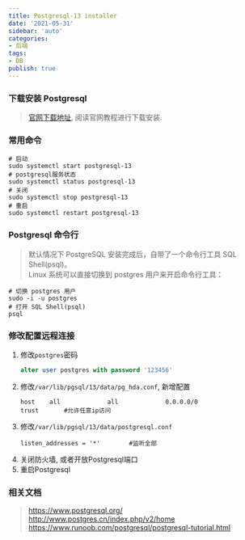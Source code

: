 ```yaml
---
title: Postgresql-13 installer
date: '2021-05-31'
sidebar: 'auto'
categories:
- 后端
tags:
- DB
publish: true
---
```



### 下载安装 Postgresql
> [官网下载地址](https://www.postgresql.org/download/), 阅读官网教程进行下载安装.

### 常用命令
```shell
# 启动
sudo systemctl start postgresql-13  
# postgresql服务状态
sudo systemctl status postgresql-13
# 关闭      
sudo systemctl stop postgresql-13
# 重启
sudo systemctl restart postgresql-13
```

### Postgresql 命令行
> 默认情况下 PostgreSQL 安装完成后，自带了一个命令行工具 SQL Shell(psql)。   
> Linux 系统可以直接切换到 postgres 用户来开启命令行工具：
```shell
# 切换 postgres 用户
sudo -i -u postgres
# 打开 SQL Shell(psql)
psql
```

### 修改配置远程连接
1. 修改`postgres`密码
    ```sql
    alter user postgres with password '123456'
    ```
2. 修改`/var/lib/pgsql/13/data/pg_hda.conf`, 新增配置
    ```
    host    all             all             0.0.0.0/0               trust       #允许任意ip访问
    ```
3. 修改`/var/lib/pgsql/13/data/postgresql.conf`
    ```
    listen_addresses = '*'        #监听全部
    ```
4. 关闭防火墙, 或者开放Postgresql端口
5. 重启Postgresql

### 相关文档
> https://www.postgresql.org/   
> http://www.postgres.cn/index.php/v2/home   
>https://www.runoob.com/postgresql/postgresql-tutorial.html
